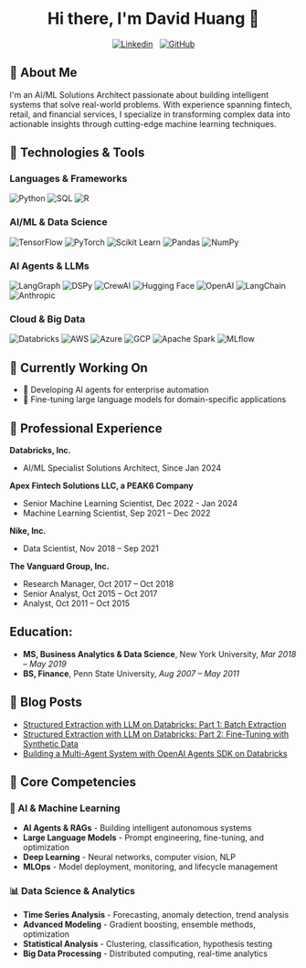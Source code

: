 <div align="center">

# Hi there, I'm David Huang 👋

[![Linkedin](https://img.shields.io/badge/LinkedIn-0077B5?style=for-the-badge&logo=linkedin&logoColor=white)](https://www.linkedin.com/in/davidihuang/)
&nbsp;
[![GitHub](https://img.shields.io/badge/GitHub-100000?style=for-the-badge&logo=github&logoColor=white)](https://github.com/hiydavid?tab=repositories)

</div>

## 🚀 About Me

I'm an AI/ML Solutions Architect passionate about building intelligent systems that solve real-world problems. With experience spanning fintech, retail, and financial services, I specialize in transforming complex data into actionable insights through cutting-edge machine learning techniques.

## 🔧 Technologies & Tools

### Languages & Frameworks
![Python](https://img.shields.io/badge/-Python-3776AB?style=flat-square&logo=python&logoColor=white)
![SQL](https://img.shields.io/badge/-SQL-4479A1?style=flat-square&logo=mysql&logoColor=white)
![R](https://img.shields.io/badge/-R-276DC3?style=flat-square&logo=r&logoColor=white)

### AI/ML & Data Science
![TensorFlow](https://img.shields.io/badge/-TensorFlow-FF6F00?style=flat-square&logo=tensorflow&logoColor=white)
![PyTorch](https://img.shields.io/badge/-PyTorch-EE4C2C?style=flat-square&logo=pytorch&logoColor=white)
![Scikit Learn](https://img.shields.io/badge/-Scikit%20Learn-F7931E?style=flat-square&logo=scikit-learn&logoColor=white)
![Pandas](https://img.shields.io/badge/-Pandas-150458?style=flat-square&logo=pandas&logoColor=white)
![NumPy](https://img.shields.io/badge/-NumPy-013243?style=flat-square&logo=numpy&logoColor=white)

### AI Agents & LLMs
![LangGraph](https://img.shields.io/badge/-LangGraph-1C3C3C?style=flat-square&logo=langchain&logoColor=white)
![DSPy](https://img.shields.io/badge/-DSPy-FF6B6B?style=flat-square&logo=python&logoColor=white)
![CrewAI](https://img.shields.io/badge/-CrewAI-4ECDC4?style=flat-square&logo=robot&logoColor=white)
![Hugging Face](https://img.shields.io/badge/-Hugging%20Face-FFD21E?style=flat-square&logo=huggingface&logoColor=black)
![OpenAI](https://img.shields.io/badge/-OpenAI-412991?style=flat-square&logo=openai&logoColor=white)
![LangChain](https://img.shields.io/badge/-LangChain-1C3C3C?style=flat-square&logo=langchain&logoColor=white)
![Anthropic](https://img.shields.io/badge/-Anthropic-191919?style=flat-square&logo=anthropic&logoColor=white)

### Cloud & Big Data
![Databricks](https://img.shields.io/badge/-Databricks-FF3621?style=flat-square&logo=databricks&logoColor=white)
![AWS](https://img.shields.io/badge/-AWS-232F3E?style=flat-square&logo=amazon-aws&logoColor=white)
![Azure](https://img.shields.io/badge/-Microsoft%20Azure-0078D4?style=flat-square&logo=microsoft-azure&logoColor=white)
![GCP](https://img.shields.io/badge/-Google%20Cloud-4285F4?style=flat-square&logo=google-cloud&logoColor=white)
![Apache Spark](https://img.shields.io/badge/-Apache%20Spark-E25A1C?style=flat-square&logo=apache-spark&logoColor=white)
![MLflow](https://img.shields.io/badge/-MLflow-0194E2?style=flat-square&logo=mlflow&logoColor=white)

## 🎯 Currently Working On

- 🤖 Developing AI agents for enterprise automation
- 🧠 Fine-tuning large language models for domain-specific applications

## 💼 Professional Experience

**Databricks, Inc.**
* AI/ML Specialist Solutions Architect, Since Jan 2024

**Apex Fintech Solutions LLC, a PEAK6 Company**
* Senior Machine Learning Scientist, Dec 2022 - Jan 2024
* Machine Learning Scientist, Sep 2021 – Dec 2022

**Nike, Inc.**
* Data Scientist, Nov 2018 – Sep 2021

**The Vanguard Group, Inc.**
* Research Manager, Oct 2017 – Oct 2018
* Senior Analyst, Oct 2015 – Oct 2017
* Analyst, Oct 2011 – Oct 2015

## Education:
* **MS, Business Analytics & Data Science**, New York University, *Mar 2018 – May 2019*
* **BS, Finance**, Penn State University, *Aug 2007 – May 2011*

## 📝 Blog Posts

- [Structured Extraction with LLM on Databricks: Part 1: Batch Extraction](https://medium.com/@hiydavid/structured-extraction-with-llm-on-databricks-part-1-batch-extraction-fda3f4553ec0)
- [Structured Extraction with LLM on Databricks: Part 2: Fine-Tuning with Synthetic Data](https://medium.com/@hiydavid/structured-extraction-with-llm-on-databricks-part-2-fine-tuning-with-synthetic-data-021cc4b1776b)
- [Building a Multi-Agent System with OpenAI Agents SDK on Databricks](https://medium.com/@AI-on-Databricks/building-a-multi-agent-system-with-openai-agents-sdk-on-databricks-6b6ad6774477)

## 🎯 Core Competencies

### 🤖 AI & Machine Learning
* **AI Agents & RAGs** - Building intelligent autonomous systems
* **Large Language Models** - Prompt engineering, fine-tuning, and optimization
* **Deep Learning** - Neural networks, computer vision, NLP
* **MLOps** - Model deployment, monitoring, and lifecycle management

### 📊 Data Science & Analytics
* **Time Series Analysis** - Forecasting, anomaly detection, trend analysis
* **Advanced Modeling** - Gradient boosting, ensemble methods, optimization
* **Statistical Analysis** - Clustering, classification, hypothesis testing
* **Big Data Processing** - Distributed computing, real-time analytics
